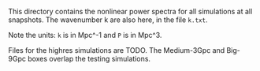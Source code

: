 This directory contains the nonlinear power spectra for all simulations at all snapshots. The wavenumber k are also here, in the file `k.txt`.

Note the units: `k` is in Mpc^-1 and `P` is in Mpc^3.

Files for the highres simulations are TODO. The Medium-3Gpc and Big-9Gpc boxes overlap the testing simulations.